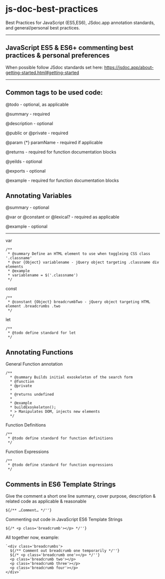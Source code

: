 # js-doc-best-practices
Best Practices for JavaScript (ES5,ES6), JSdoc.app annotation standards, and general/personal best practices.

---
JavaScript ES5 & ES6+ commenting best practices & personal preferences
---

When possible follow JSdoc standards set here: https://jsdoc.app/about-getting-started.html#getting-started

---

Common tags to be used code:
---

@todo - optional, as applicable

@summary - required

@description - optional

@public or @private - required

@param {*} paramName - required if applicable

@returns - required for function documentation blocks

@yeilds - optional

@exports - optional

@example - required for function documentation blocks

Annotating Variables  
---

@summary - optional

@var or @constant or @lexical? - required as applicable

@example - optional

---

var

    /**
     * @summary Define an HTML element to use when toggleing CSS class '.classname'
     * @var {Object} variablename - jQuery object targeting .classname div elements
     * @example
     * variablename = $('.classname')
     */

const

    /**
     * @constant {Object} breadcrumbTwo - jQuery object targeting HTML element .breadcrumbs .two
     */

let

    /**
     * @todo define standard for let
     */

Annotating Functions
---

General Function annotation

    /**
      * @summary Builds initial exoskeleton of the search form 
      * @function
      * @private
      *
      * @returns undefined
      *
      * @example
      * buildExoskeleton();
      * > Manipulates DOM, injects new elements
      */

Function Definitions

    /**
     * @todo define standard for function definitions
     */

Function Expressions
    
    /**
     * @todo define standard for function expressions
     */

Comments in ES6 Template Strings
---

Give the comment a short one line summary, cover purpose, description & related code as applicable & reasonable

    ${/** …Comment… */''}

Commenting out code in JavaScript ES6 Template Strings

    ${/* <p class='breadcrumb'></p> */''}

All together now, example:

    `<div class='breadcrumbs'>
      ${/** Comment out breadcrumb one temporarily */''}
      ${/* <p class='breadcrumb one'></p> */''}
      <p class='breadcrumb two'></p>
      <p class='breadcrumb three'></p>
      <p class='breadcrumb four'></p>
    </div>`
